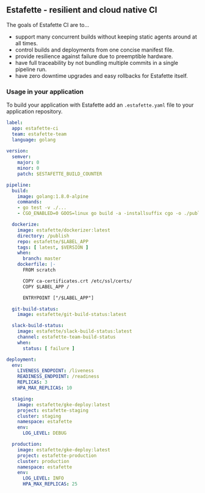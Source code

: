 ## Estafette - resilient and cloud native CI

The goals of Estafette CI are to...

- support many concurrent builds without keeping static agents around at all times.
- control builds and deployments from one concise manifest file.
- provide resilience against failure due to preemptible hardware.
- have full traceability by not bundling multiple commits in a single pipeline run.
- have zero downtime upgrades and easy rollbacks for Estafette itself.

### Usage in your application

To build your application with Estafette add an `.estafette.yaml` file to your application repository.

```yaml
label:
  app: estafette-ci
  team: estafette-team
  language: golang
  
version:
  semver:
    major: 0
    minor: 0
    patch: $ESTAFETTE_BUILD_COUNTER

pipeline:
  build:
    image: golang:1.8.0-alpine
    commands:
    - go test -v ./...
    - CGO_ENABLED=0 GOOS=linux go build -a -installsuffix cgo -o ./publish/$LABEL_APP .

  dockerize:
    image: estafette/dockerizer:latest
    directory: /publish
    repo: estafette/$LABEL_APP
    tags: [ latest, $VERSION ]
    when:
      branch: master
    dockerfile: |-
      FROM scratch

      COPY ca-certificates.crt /etc/ssl/certs/
      COPY $LABEL_APP /

      ENTRYPOINT ["/$LABEL_APP"]

  git-build-status:
    image: estafette/git-build-status:latest

  slack-build-status:
    image: estafette/slack-build-status:latest
    channel: estafette-team-build-status
    when:
      status: [ failure ]

deployment:
  env:
    LIVENESS_ENDPOINT: /liveness
    READINESS_ENDPOINT: /readiness
    REPLICAS: 3
    HPA_MAX_REPLICAS: 10

  staging:
    image: estafette/gke-deploy:latest
    project: estafette-staging
    cluster: staging
    namespace: estafette
    env:
      LOG_LEVEL: DEBUG

  production:
    image: estafette/gke-deploy:latest
    project: estafette-production
    cluster: production
    namespace: estafette
    env:
      LOG_LEVEL: INFO
      HPA_MAX_REPLICAS: 25
```
